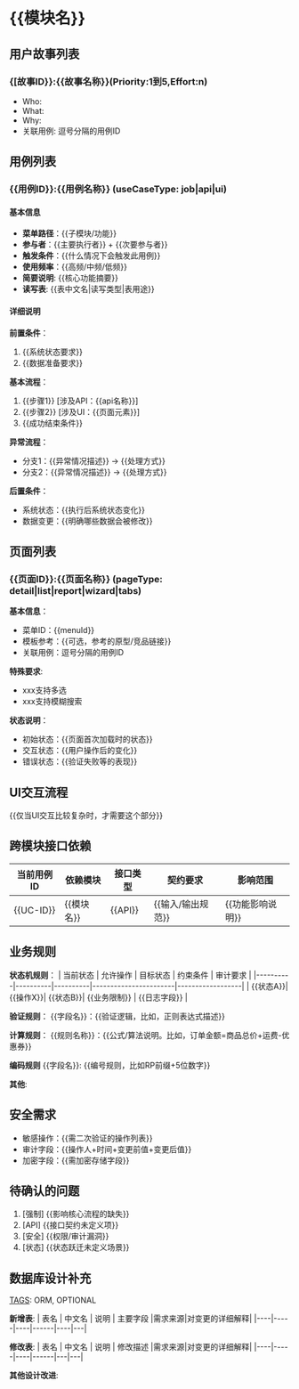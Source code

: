 # {{模块名}}

## 用户故事列表

[TAGS]: OPTIONAL

### {[故事ID}}:{{故事名称}}(Priority:1到5,Effort:n)

[TAGS]: DYNAMIC

- Who:
- What:
- Why:
- 关联用例: 逗号分隔的用例ID

## 用例列表

### {{用例ID}}:{{用例名称}} (useCaseType: job|api|ui)

[TAGS]: DYNAMIC

#### 基本信息

[TAGS]: MENU,API

- **菜单路径**：{{子模块/功能}}
- **参与者**：{{主要执行者}} + {{次要参与者}}
- **触发条件**：{{什么情况下会触发此用例}}
- **使用频率**：{{高频/中频/低频}}
- **简要说明**: {{核心功能摘要}}
- **读写表**: {{表中文名|读写类型|表用途}}

#### 详细说明

**前置条件**：

1. {{系统状态要求}}
2. {{数据准备要求}}

**基本流程**：

1. {{步骤1}} [涉及API：{{api名称}}]
2. {{步骤2}} [涉及UI：{{页面元素}}]
3. {{成功结束条件}}

**异常流程**：

- 分支1：{{异常情况描述}} → {{处理方式}}
- 分支2：{{异常情况描述}} → {{处理方式}}

**后置条件**：

- 系统状态：{{执行后系统状态变化}}
- 数据变更：{{明确哪些数据会被修改}}

## 页面列表

### {{页面ID}}:{{页面名称}} (pageType: detail|list|report|wizard|tabs)

[TAGS]: DYNAMIC,MENU
**基本信息**：

- 菜单ID：{{menuId}}
- 模板参考：{{可选，参考的原型/竞品链接}}
- 关联用例：逗号分隔的用例ID

**特殊要求**:
- xxx支持多选
- xxx支持模糊搜索

**状态说明**：

- 初始状态：{{页面首次加载时的状态}}
- 交互状态：{{用户操作后的变化}}
- 错误状态：{{验证失败等的表现}}

## UI交互流程

[TAGS]: OPTIONAL

{{仅当UI交互比较复杂时，才需要这个部分}}

## 跨模块接口依赖

| 当前用例ID    | 依赖模块    | 接口类型    | 契约要求        | 影响范围       |
|-----------|---------|---------|-------------|------------|
| {{UC-ID}} | {{模块名}} | {{API}} | {{输入/输出规范}} | {{功能影响说明}} |

## 业务规则

[TAGS]: OPTIONAL

**状态机规则**：
| 当前状态 | 允许操作 | 目标状态 | 约束条件 | 审计要求 |
|----------|----------|----------|-----------------------|------------------|
| {{状态A}}| {{操作X}}| {{状态B}}| {{业务限制}} | {{日志字段}} |

**验证规则**：
{{字段名}}：{{验证逻辑，比如，正则表达式描述}}

**计算规则**：
{{规则名称}}：{{公式/算法说明。比如，订单金额=商品总价+运费-优惠券}}

**编码规则**
{{字段名}}: {{编号规则，比如RP前缀+5位数字}}

**其他**:

## 安全需求

[TAGS]: OPTIONAL

- 敏感操作：{{需二次验证的操作列表}}
- 审计字段：{{操作人+时间+变更前值+变更后值}}
- 加密字段：{{需加密存储字段}}

## 待确认的问题

[TAGS]: OPTIONAL,ORM,MENU,API

1. [强制] {{影响核心流程的缺失}}
2. [API] {{接口契约未定义项}}
3. [安全] {{权限/审计漏洞}}
4. [状态] {{状态跃迁未定义场景}}

## 数据库设计补充

[TAGS]: ORM, OPTIONAL

**新增表**:
| 表名 | 中文名 | 说明 | 主要字段 |需求来源|对变更的详细解释|
|----|-----|----|------|----|---|

**修改表**:
| 表名 | 中文名 | 说明 | 修改描述 |需求来源|对变更的详细解释|
|----|-----|----|------|---|---|

**其他设计改进**:
